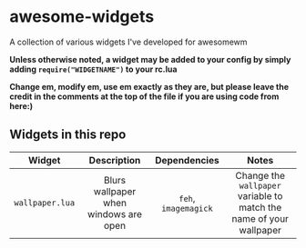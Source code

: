 # awesome-widgets
A collection of various widgets I've developed for awesomewm

**Unless otherwise noted, a widget may be added to your config by simply adding `require("WIDGETNAME")` to your rc.lua**

**Change em, modify em, use em exactly as they are, but please leave the credit in the comments at the top of the file if you are using code from here:)**

## Widgets in this repo
|Widget|Description|Dependencies|Notes|
|:-:|:-:|:-:|:-:|
|`wallpaper.lua`|Blurs wallpaper when windows are open|`feh`, `imagemagick`|Change the `wallpaper` variable to match the name of your wallpaper|

